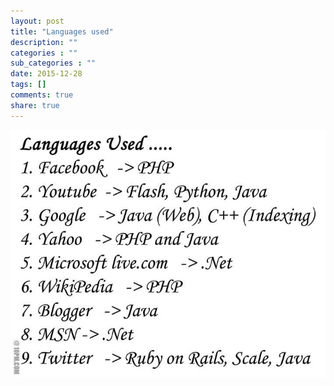 ```yaml
---
layout: post
title: "Languages used"
description: ""
categories : ""
sub_categories : ""
date: 2015-12-28
tags: []
comments: true
share: true
---
```


  

![](/assets/images/posts/451/265C8F44568092C6096FD3.JPEG)

  

